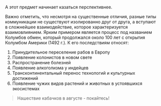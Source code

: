 А этот предмет начинает казаться перспективнее. 

Важно отметить, что несмотря на существенные отличия, разные типы коммуникации не существуют изолированно друг от друга, а вступают в сложнейшее взаимодействие, которое характеризуется взаимовлиянием. 
Ярким примером является процесс под названием Колумбов обмен, который продолжался около 100 лет с открытия Колумбом Америки (1492 г.). 
К его последствиям относят:
1) Принудительное переселение рабов в Европу
2) Появление колонистов в новом свете
3) Распространение болезней
4) Появление алкоголизма у индейцев
5) Трансконтинентальный перенос технологий и культурных достижений
6) Появление чужих видов растений и животных в устоявшихся экосистемах
>Нашествие кабачков в августе - покайтесь!

